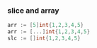 ### slice and array

``` go
arr := [5]int{1,2,3,4,5}
arr := [...]int{1,2,3,4,5}
slc := []int{1,2,3,4,5}
```
